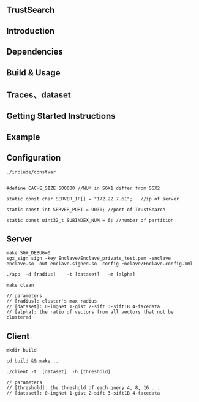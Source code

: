 ## TrustSearch


## Introduction

## Dependencies

## Build & Usage

## Traces、dataset





## Getting Started Instructions



## 

## Example
## Configuration

```
./include/constVar


#define CACHE_SIZE 500000 //NUM in SGX1 differ from SGX2 

static const char SERVER_IP[] = "172.22.7.61";   //ip of server

static const int SERVER_PORT = 9030; //port of TrustSearch

static const uint32_t SUBINDEX_NUM = 6; //number of partition
```

## Server

```
make SGX_DEBUG=0
sgx_sign sign -key Enclave/Enclave_private_test.pem -enclave enclave.so -out enclave.signed.so -config Enclave/Enclave.config.xml

./app  -d [radius]    -t [dataset]   -m [alpha]

make clean
```

```
// parameters
// [radius]: cluster's max radius
// [dataset]: 0-imgNet 1-gist 2-sift 3-sift1B 4-facedata
// [alpha]: the ratio of vectors from all vectors that not be clustered
```

## Client

```
mkdir build

cd build && make ..

./client -t  [dataset]  -h [threshold]

// parameters
// [threshold]: the threshold of each query 4, 8, 16 ...
// [dataset]: 0-imgNet 1-gist 2-sift 3-sift1B 4-facedata
```


